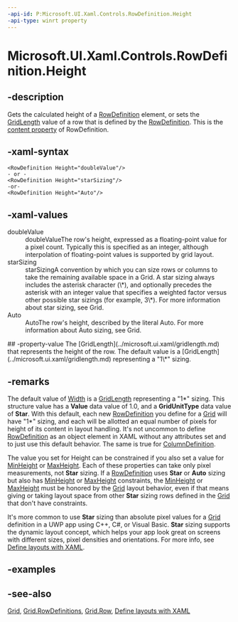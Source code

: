```yaml
---
-api-id: P:Microsoft.UI.Xaml.Controls.RowDefinition.Height
-api-type: winrt property
---
```


<!-- Property syntax
public Windows.UI.Xaml.GridLength Height { get;  set; }
-->

# Microsoft.UI.Xaml.Controls.RowDefinition.Height

## -description
Gets the calculated height of a [RowDefinition](rowdefinition.md) element, or sets the [GridLength](../microsoft.ui.xaml/gridlength.md) value of a row that is defined by the [RowDefinition](rowdefinition.md). This is the [content property](../microsoft.ui.xaml.markup/contentpropertyattribute.md) of RowDefinition. 

## -xaml-syntax
```xaml
<RowDefinition Height="doubleValue"/>
- or -
<RowDefinition Height="starSizing"/>
-or-
<RowDefinition Height="Auto"/>
```


## -xaml-values
<dl><dt>doubleValue</dt><dd>doubleValueThe row's height, expressed as a floating-point value for a pixel count. Typically this is specified as an integer, although interpolation of floating-point values is supported by grid layout.</dd>
<dt>starSizing</dt><dd>starSizingA convention by which you can size rows or columns to take the remaining available space in a Grid. A star sizing always includes the asterisk character (\*), and optionally precedes the asterisk with an integer value that specifies a weighted factor versus other possible star sizings (for example, 3\*). For more information about star sizing, see Grid.</dd>
<dt>Auto</dt><dd>AutoThe row's height, described by the literal Auto. For more information about Auto sizing, see Grid.</dd>
</dl>
## -property-value
The [GridLength](../microsoft.ui.xaml/gridlength.md) that represents the height of the row. The default value is a [GridLength](../microsoft.ui.xaml/gridlength.md) representing a "1\*" sizing.

## -remarks
The default value of [Width](columndefinition_width.md) is a [GridLength](../microsoft.ui.xaml/gridlength.md) representing a "1\*" sizing. This structure value has a **Value** data value of 1.0, and a **GridUnitType** data value of **Star**. With this default, each new [RowDefinition](rowdefinition.md) you define for a [Grid](grid.md) will have "1\*" sizing, and each will be allotted an equal number of pixels for height of its content in layout handling. It's not uncommon to define [RowDefinition](rowdefinition.md) as an object element in XAML without any attributes set and to just use this default behavior. The same is true for [ColumnDefinition](columndefinition.md).

The value you set for Height can be constrained if you also set a value for [MinHeight](rowdefinition_minheight.md) or [MaxHeight](rowdefinition_maxheight.md). Each of these properties can take only pixel measurements, not **Star** sizing. If a [RowDefinition](rowdefinition.md) uses **Star** or **Auto** sizing but also has [MinHeight](rowdefinition_minheight.md) or [MaxHeight](rowdefinition_maxheight.md) constraints, the [MinHeight](rowdefinition_minheight.md) or [MaxHeight](rowdefinition_maxheight.md) must be honored by the [Grid](grid.md) layout behavior, even if that means giving or taking layout space from other **Star** sizing rows defined in the [Grid](grid.md) that don't have constraints.

It's more common to use **Star** sizing than absolute pixel values for a [Grid](grid.md) definition in a UWP app using C++, C#, or Visual Basic. **Star** sizing supports the dynamic layout concept, which helps your app look great on screens with different sizes, pixel densities and orientations. For more info, see [Define layouts with XAML](/windows/uwp/layout/layouts-with-xaml).

## -examples

## -see-also
[Grid](grid.md), [Grid.RowDefinitions](grid_rowdefinitions.md), [Grid.Row](/windows/winui/api/microsoft.ui.xaml.controls.grid#xaml-attached-properties), [Define layouts with XAML](/windows/uwp/layout/layouts-with-xaml)
